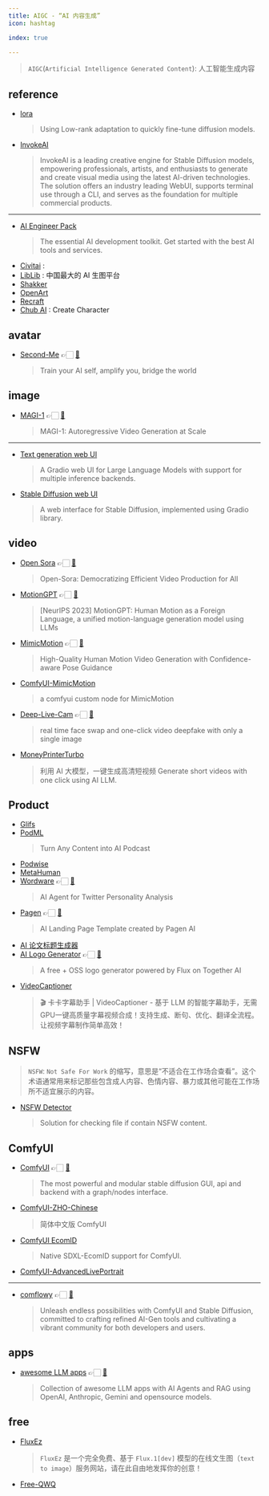 ```yaml
---
title: AIGC - “AI 内容生成”
icon: hashtag

index: true

---
```


> `AIGC`(`Artificial Intelligence Generated Content`): 人工智能生成内容

<!-- more -->

## reference

- [lora](https://github.com/cloneofsimo/lora)
    > Using Low-rank adaptation to quickly fine-tune diffusion models.
- [InvokeAI](https://github.com/invoke-ai/InvokeAI)
    > InvokeAI is a leading creative engine for Stable Diffusion models, empowering professionals, artists, and enthusiasts to generate and create visual media using the latest AI-driven technologies. The solution offers an industry leading WebUI, supports terminal use through a CLI, and serves as the foundation for multiple commercial products.

------

- [AI Engineer Pack](https://www.aiengineerpack.com/)
    > The essential AI development toolkit. Get started with the best AI tools and services.
- [Civitai](https://civitai.com/) : 
- [LibLib](https://www.liblib.art/) : 中国最大的 AI 生图平台
- [Shakker](https://www.shakker.ai/)
- [OpenArt](https://openart.ai/workflows/home)
- [Recraft](https://www.recraft.ai)
- [Chub AI](https://chub.ai) : Create Character

## avatar

- [Second-Me](https://www.secondme.io/) 👉🏻 [🐙](https://github.com/mindverse/Second-Me)
    > Train your AI self, amplify you, bridge the world

## image 

- [MAGI-1](https://sand.ai/) 👉🏻 [🐙](https://github.com/SandAI-org/MAGI-1)
    > MAGI-1: Autoregressive Video Generation at Scale

------

- [Text generation web UI](https://github.com/oobabooga/text-generation-webui)
    > A Gradio web UI for Large Language Models with support for multiple inference backends.
- [Stable Diffusion web UI](https://github.com/AUTOMATIC1111/stable-diffusion-webui)
    > A web interface for Stable Diffusion, implemented using Gradio library.

## video

- [Open Sora](https://hpcaitech.github.io/Open-Sora/) 👉🏻 [🐙](https://github.com/hpcaitech/Open-Sora)
    > Open-Sora: Democratizing Efficient Video Production for All
- [MotionGPT](https://motion-gpt.github.io/) 👉🏻 [🐙](https://github.com/OpenMotionLab/MotionGPT)
    > [NeurIPS 2023] MotionGPT: Human Motion as a Foreign Language, a unified motion-language generation model using LLMs
- [MimicMotion](https://tencent.github.io/MimicMotion) 👉🏻 [🐙](https://github.com/tencent/MimicMotion) 
    > High-Quality Human Motion Video Generation with Confidence-aware Pose Guidance
- [ComfyUI-MimicMotion](https://github.com/AIFSH/ComfyUI-MimicMotion)
    > a comfyui custom node for MimicMotion
- [Deep-Live-Cam](https://deeplivecam.net/) 👉🏻 [🐙](https://github.com/hacksider/Deep-Live-Cam)
    > real time face swap and one-click video deepfake with only a single image
- [MoneyPrinterTurbo](https://github.com/harry0703/MoneyPrinterTurbo)
    > 利用 AI 大模型，一键生成高清短视频 Generate short videos with one click using AI LLM.

## Product

- [Glifs](https://glif.app)
- [PodML](https://podlm.ai/)
    > Turn Any Content into AI Podcast
- [Podwise](https://podwise.ai/)
- [MetaHuman](https://www.unrealengine.com/en-US/metahuman)
- [Wordware](https://twitter.wordware.ai/) 👉🏻 [🐙](https://github.com/wordware-ai/twitter)
    > AI Agent for Twitter Personality Analysis
- [Pagen](https://pagen.so/) 👉🏻 [🐙](https://github.com/all-in-aigc/pagen-ai-landing-page-template)
    > AI Landing Page Template created by Pagen AI
- [AI 论文标题生成器](https://researchtitle.textgen.net)
- [AI Logo Generator](https://www.logo-creator.io/) 👉🏻 [🐙](https://github.com/Nutlope/logocreator)
    > A free + OSS logo generator powered by Flux on Together AI
- [VideoCaptioner](https://github.com/WEIFENG2333/VideoCaptioner)
    > 🎬 卡卡字幕助手 | VideoCaptioner - 基于 LLM 的智能字幕助手，无需GPU一键高质量字幕视频合成！支持生成、断句、优化、翻译全流程。让视频字幕制作简单高效！
    
## NSFW
> `NSFW`: `Not Safe For Work` 的缩写，意思是“不适合在工作场合查看”。这个术语通常用来标记那些包含成人内容、色情内容、暴力或其他可能在工作场所不适宜展示的内容。

- [NSFW Detector](https://github.com/tmplink/nsfw_detector)
    > Solution for checking file if contain NSFW content.

## ComfyUI

- [ComfyUI](https://www.comfy.org/) 👉🏻 [🐙](https://github.com/comfyanonymous/ComfyUI)
    > The most powerful and modular stable diffusion GUI, api and backend with a graph/nodes interface.
- [ComfyUI-ZHO-Chinese](https://github.com/ZHO-ZHO-ZHO/ComfyUI-ZHO-Chinese)    
    > 简体中文版 ComfyUI
- [ComfyUI EcomID](https://github.com/alimama-creative/SDXL_EcomID_ComfyUI)
    > Native SDXL-EcomID support for ComfyUI.
- [ComfyUI-AdvancedLivePortrait](https://github.com/PowerHouseMan/ComfyUI-AdvancedLivePortrait)

------

- [comflowy](https://www.comflowy.com/) 👉🏻 [🐙](https://github.com/6174/comflowy)
    > Unleash endless possibilities with ComfyUI and Stable Diffusion, committed to crafting refined AI-Gen tools and cultivating a vibrant community for both developers and users.
    
## apps

- [awesome LLM apps](https://www.theunwindai.com/) 👉🏻 [🐙](https://github.com/Shubhamsaboo/awesome-llm-apps)
    > Collection of awesome LLM apps with AI Agents and RAG using OpenAI, Anthropic, Gemini and opensource models.

## free

- [FluxEz](https://flux.comnergy.com)
    > `FluxEz` 是一个完全免费、基于 `Flux.1[dev]` 模型的在线文生图（`text to image`）服务网站，请在此自由地发挥你的创意！
- [Free-QWQ](https://qwq.aigpu.cn/#api)
    > 